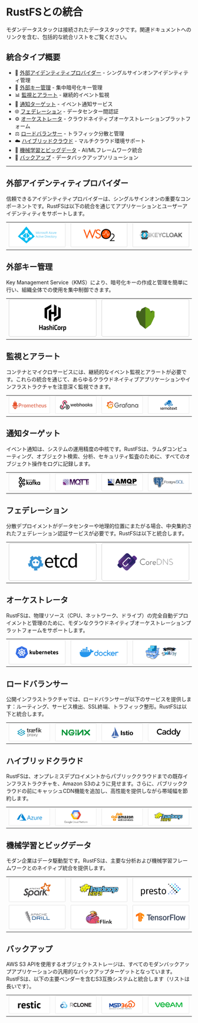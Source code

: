 # RustFSとの統合

モダンデータスタックは接続されたデータスタックです。関連ドキュメントへのリンクを含む、包括的な統合リストをご覧ください。

## 統合タイプ概要

- 👥 [外部アイデンティティプロバイダー](#外部アイデンティティプロバイダー) - シングルサインオンアイデンティティ管理
- 🔐 [外部キー管理](#外部キー管理) - 集中暗号化キー管理
- 📊 [監視とアラート](#監視とアラート) - 継続的イベント監視
- 🔔 [通知ターゲット](#通知ターゲット) - イベント通知サービス
- 🌐 [フェデレーション](#フェデレーション) - データセンター間認証
- ⚙️ [オーケストレータ](#オーケストレータ) - クラウドネイティブオーケストレーションプラットフォーム
- ⚖️ [ロードバランサー](#ロードバランサー) - トラフィック分散と管理
- ☁️ [ハイブリッドクラウド](#ハイブリッドクラウド) - マルチクラウド環境サポート
- 🤖 [機械学習とビッグデータ](#機械学習とビッグデータ) - AI/MLフレームワーク統合
- 💾 [バックアップ](#バックアップ) - データバックアップソリューション

---

## 外部アイデンティティプロバイダー

信頼できるアイデンティティプロバイダーは、シングルサインオンの重要なコンポーネントです。RustFSは以下の統合を通じてアプリケーションとユーザーアイデンティティをサポートします。

| | | |
|---|---|---|
| ![Identity Provider 1](./images/identity-1.png) | ![Identity Provider 2](./images/identity-2.png) | ![Identity Provider 3](./images/identity-3.png) |

## 外部キー管理

Key Management Service（KMS）により、暗号化キーの作成と管理を簡単に行い、組織全体での使用を集中制御できます。

| | |
|---|---|
| ![Key Management 1](./images/kms-1.png) | ![Key Management 2](./images/kms-2.png) |

## 監視とアラート

コンテナとマイクロサービスには、継続的なイベント監視とアラートが必要です。これらの統合を通じて、あらゆるクラウドネイティブアプリケーションやインフラストラクチャを注意深く監視できます。

| | | | |
|---|---|---|---|
| ![Monitoring 1](./images/monitoring-1.png) | ![Monitoring 2](./images/monitoring-2.png) | ![Monitoring 3](./images/monitoring-3.png) | ![Monitoring 4](./images/monitoring-4.png) |

## 通知ターゲット

イベント通知は、システムの運用精度の中核です。RustFSは、ラムダコンピューティング、オブジェクト検索、分析、セキュリティ監査のために、すべてのオブジェクト操作をログに記録します。

| | | | |
|---|---|---|---|
| ![Notification 1](./images/notification-1.png) | ![Notification 2](./images/notification-2.png) | ![Notification 3](./images/notification-3.png) | ![Notification 4](./images/notification-4.png) |

## フェデレーション

分散デプロイメントがデータセンターや地理的位置にまたがる場合、中央集約されたフェデレーション認証サービスが必要です。RustFSは以下と統合します。

| | |
|---|---|
| ![Federation 1](./images/federation-1.png) | ![Federation 2](./images/federation-2.png) |

## オーケストレータ

RustFSは、物理リソース（CPU、ネットワーク、ドライブ）の完全自動デプロイメントと管理のために、モダンなクラウドネイティブオーケストレーションプラットフォームをサポートします。

| | | |
|---|---|---|
| ![Orchestrator 1](./images/orchestrator-1.png) | ![Orchestrator 2](./images/orchestrator-2.png) | ![Orchestrator 3](./images/orchestrator-3.png) |

## ロードバランサー

公開インフラストラクチャでは、ロードバランサーが以下のサービスを提供します：ルーティング、サービス検出、SSL終端、トラフィック整形。RustFSは以下と統合します。

| | | | |
|---|---|---|---|
| ![Load Balancer 1](./images/loadbalancer-1.png) | ![Load Balancer 2](./images/loadbalancer-2.png) | ![Load Balancer 3](./images/loadbalancer-3.png) | ![Load Balancer 4](./images/loadbalancer-4.png) |

## ハイブリッドクラウド

RustFSは、オンプレミスデプロイメントからパブリッククラウドまでの既存インフラストラクチャを、Amazon S3のように見せます。さらに、パブリッククラウドの前にキャッシュCDN機能を追加し、高性能を提供しながら帯域幅を節約します。

| | | | |
|---|---|---|---|
| ![Hybrid Cloud 1](./images/hybrid-1.png) | ![Hybrid Cloud 2](./images/hybrid-2.png) | ![Hybrid Cloud 3](./images/hybrid-3.png) | ![Hybrid Cloud 4](./images/hybrid-4.png) |

## 機械学習とビッグデータ

モダン企業はデータ駆動型です。RustFSは、主要な分析および機械学習フレームワークとのネイティブ統合を提供します。

| | | |
|---|---|---|
| ![Machine Learning 1](./images/ml-1.png) | ![Machine Learning 2](./images/ml-2.png) | ![Machine Learning 3](./images/ml-3.png) |
| ![Machine Learning 4](./images/ml-4.png) | ![Machine Learning 5](./images/ml-5.png) | ![Machine Learning 6](./images/ml-6.png) |

## バックアップ

AWS S3 APIを使用するオブジェクトストレージは、すべてのモダンバックアップアプリケーションの汎用的なバックアップターゲットとなっています。RustFSは、以下の主要ベンダーを含むS3互換システムと統合します（リストは長いです）。

| | | | |
|---|---|---|---|
| ![Backup 1](./images/backup-1.png) | ![Backup 2](./images/backup-2.png) | ![Backup 3](./images/backup-3.png) | ![Backup 4](./images/backup-4.png) |

